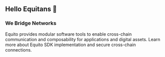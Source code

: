 ## Hello Equitans 👋

### We Bridge Networks

Equito provides modular software tools to enable cross-chain communication and composability for applications and digital assets.
Learn more about Equito SDK implementation and secure cross-chain connections.
